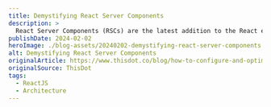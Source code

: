 ```yaml
---
title: Demystifying React Server Components
description: >
  React Server Components (RSCs) are the latest addition to the React ecosystem, and they've caused a bit of a disruption to how we think about React....
publishDate: 2024-02-02
heroImage: ./blog-assets/20240202-demystifying-react-server-components.webp
alt: Demystifying React Server Components
originalArticle: https://www.thisdot.co/blog/how-to-configure-and-optimize-a-new-serverless-framework-project-with
originalSource: ThisDot
tags:
  - ReactJS
  - Architecture
---
```

